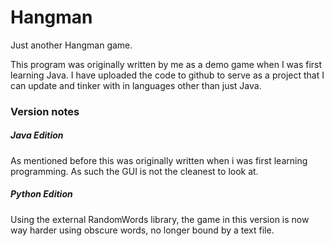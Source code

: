 # Hangman
Just another Hangman game.

This program was originally written by me as a demo game when I was first learning Java. I have uploaded the code to github to serve as a project that I can update and tinker with in languages other than just Java. 


### Version notes

##### Java Edition
As mentioned before this was originally written when i was first learning programming. As such the GUI is not the cleanest to look at.

##### Python Edition
Using the external RandomWords library, the game in this version is now way harder using obscure words, no longer bound by a text file.

